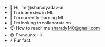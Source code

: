 - 👋 Hi, I’m @sharadyadav-ai
- 👀 I’m interested in ML 
- 🌱 I’m currently learning ML
- 💞️ I’m looking to collaborate on 
- 📫 How to reach me sharady140@gmail.com
- 😄 Pronouns: He
- ⚡ Fun fact: 

<!---
sharadyadav-ai/sharadyadav-ai is a ✨ special ✨ repository because its `README.md` (this file) appears on your GitHub profile.
You can click the Preview link to take a look at your changes.
--->
